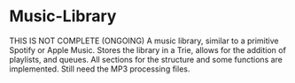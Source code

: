 # Music-Library
THIS IS NOT COMPLETE
(ONGOING) A music library, similar to a primitive Spotify or Apple Music. 
Stores the library in a Trie, allows for the addition of playlists, and queues. 
All sections for the structure and some functions are implemented. Still need the MP3 processing files.
